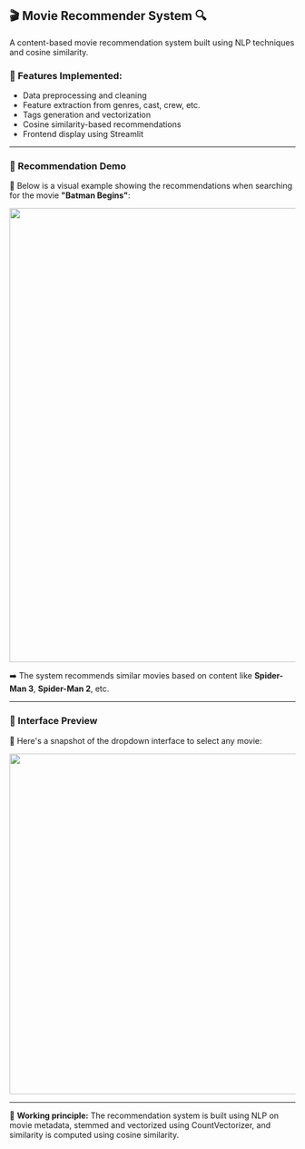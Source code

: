 
## 🎬 Movie Recommender System 🔍

A content-based movie recommendation system built using NLP techniques and cosine similarity.

### 🔧 Features Implemented:

* Data preprocessing and cleaning
* Feature extraction from genres, cast, crew, etc.
* Tags generation and vectorization
* Cosine similarity-based recommendations
* Frontend display using Streamlit

---

### 🚀 Recommendation Demo

📌 Below is a visual example showing the recommendations when searching for the movie **"Batman Begins"**:

<img src="images/0db6bb92-83d6-41b4-8dc9-3724e7f1e034.png" width="800"/>

➡️ The system recommends similar movies based on content like **Spider-Man 3**, **Spider-Man 2**, etc.

---

### 🎥 Interface Preview

📌 Here's a snapshot of the dropdown interface to select any movie:

<img src="images/c3ff8307-942e-46a1-b416-cda24f66a5a5.png" width="600"/>

---

🧠 **Working principle:**
The recommendation system is built using NLP on movie metadata, stemmed and vectorized using CountVectorizer, and similarity is computed using cosine similarity.

